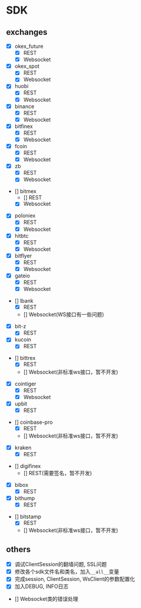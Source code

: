# SDK

## exchanges

- [x] okex_future
    - [x] REST
    - [x] Websocket

- [x] okex_spot
    - [x] REST
    - [x] Websocket

- [x] huobi
    - [x] REST
    - [x] Websocket

- [x] binance
    - [x] REST
    - [x] Websocket

- [x] bitfinex
    - [x] REST
    - [x] Websocket

- [x] fcoin
    - [x] REST
    - [x] Websocket

- [x] zb
    - [x] REST
    - [X] Websocket

- [] bitmex
    - [] REST
    - [x] Websocket

- [x] poloniex
    - [x] REST
    - [x] Websocket

- [x] hitbtc
    - [x] REST
    - [x] Websocket

- [x] bitflyer
    - [x] REST
    - [x] Websocket

- [x] gateio
    - [x] REST
    - [x] Websocket

- [] lbank
    - [x] REST
    - [] Websocket(WS接口有一些问题)

- [x] bit-z
    - [x] REST

- [x] kucoin
    - [x] REST

- [] bittrex
    - [x] REST
    - [] Websocket(非标准ws接口，暂不开发)

- [x] cointiger
    - [x] REST
    - [x] Websocket

- [x] upbit
    - [x] REST

- [] coinbase-pro
    - [x] REST
    - [] Websocket(非标准ws接口，暂不开发)

- [x] kraken
    - [x] REST

- [] digifinex
    - [] REST(需要签名，暂不开发)

- [x] bibox
    - [x] REST

- [x] bithump
    - [x] REST

- [] bitstamp
    - [X] REST
    - [] Websocket(非标准ws接口，暂不开发)

## others

- [x] 调试ClientSession的翻墙问题, SSL问题
- [x] 修改各个sdk文件名和类名，加入`__all__`变量
- [x] 完成session, ClientSession, WsClient的参数配置化
- [x] 加入DEBUG, INFO日志
- [] Websocket类的错误处理
